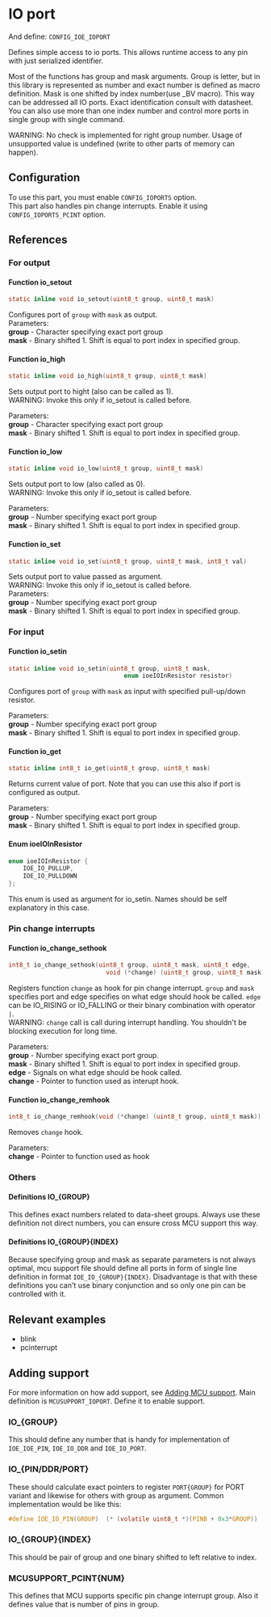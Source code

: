 IO port
=======
And define: `CONFIG_IOE_IOPORT`

Defines simple access to io ports. This allows runtime access to any pin with just
serialized identifier.

Most of the functions has group and mask arguments. Group is letter, but in this
library is represented as number and exact number is defined as macro definition.
Mask is one shifted by index number(use \_BV macro). This way can be
addressed all IO ports. Exact identification consult with datasheet. You can also
use more than one index number and control more ports in single group with single
command.

WARNING: No check is implemented for right group number. Usage of unsupported
value is undefined (write to other parts of memory can happen).

Configuration
-------------
To use this part, you must enable `CONFIG_IOPORTS` option.  
This part also handles pin change interrupts. Enable it using
`CONFIG_IOPORTS_PCINT` option.

References
----------
### For output
#### Function io_setout
```C
static inline void io_setout(uint8_t group, uint8_t mask)
```
Configures port of `group` with `mask` as output.  
Parameters:  
__group__ - Character specifying exact port group  
__mask__  - Binary shifted 1. Shift is equal to port index in specified group.  

#### Function io_high
```C
static inline void io_high(uint8_t group, uint8_t mask)
```
Sets output port to hight (also can be called as 1).  
WARNING: Invoke this only if io_setout is called before.

Parameters:  
__group__ - Character specifying exact port group  
__mask__  - Binary shifted 1. Shift is equal to port index in specified group.  

#### Function io_low
```C
static inline void io_low(uint8_t group, uint8_t mask)
```
Sets output port to low (also called as 0).  
WARNING: Invoke this only if io_setout is called before.

Parameters:  
__group__ - Number specifying exact port group  
__mask__  - Binary shifted 1. Shift is equal to port index in specified group.  

#### Function io_set
```C
static inline void io_set(uint8_t group, uint8_t mask, int8_t val)
```
Sets output port to value passed as argument.  
WARNING: Invoke this only if io_setout is called before.  
Parameters:  
__group__ - Number specifying exact port group  
__mask__  - Binary shifted 1. Shift is equal to port index in specified group.  

### For input
#### Function io_setin
```C
static inline void io_setin(uint8_t group, uint8_t mask,
                                enum ioeIOInResistor resistor)
```
Configures port of `group` with `mask` as input with specified pull-up/down
resistor.

Parameters:  
__group__ - Number specifying exact port group  
__mask__  - Binary shifted 1. Shift is equal to port index in specified group.  

#### Function io_get
```C
static inline int8_t io_get(uint8_t group, uint8_t mask)
```
Returns current value of port. Note that you can use this also if port is
configured as output.

Parameters:  
__group__ - Number specifying exact port group  
__mask__  - Binary shifted 1. Shift is equal to port index in specified group.  

#### Enum ioeIOInResistor
```C
enum ioeIOInResistor {
    IOE_IO_PULLUP,
    IOE_IO_PULLDOWN
};
```
This enum is used as argument for io_setin. Names should be self explanatory
in this case.

### Pin change interrupts
#### Function io_change_sethook
```C
int8_t io_change_sethook(uint8_t group, uint8_t mask, uint8_t edge,
                           void (*change) (uint8_t group, uint8_t mask))
```
Registers function `change` as hook for pin change interrupt. `group` and `mask`
specifies port and edge specifies on what edge should hook be called. `edge` can
be IO_RISING or IO_FALLING or their binary combination with operator
`|`.  
WARNING: `change` call is call during interrupt handling. You shouldn't be
blocking execution for long time.

Parameters:  
__group__  - Number specifying exact port group.  
__mask__   - Binary shifted 1. Shift is equal to port index in specified group.  
__edge__   - Signals on what edge should be hook called.  
__change__ - Pointer to function used as interupt hook.  

#### Function io_change_remhook
```C
int8_t io_change_remhook(void (*change) (uint8_t group, uint8_t mask))
```
Removes `change` hook.

Parameters:  
__change__ - Pointer to function used as hook

### Others
#### Definitions IO_{GROUP}
This defines exact numbers related to data-sheet groups. Always use these
definition not direct numbers, you can ensure cross MCU support this way.

#### Definitions IO_{GROUP}{INDEX}
Because specifying group and mask as separate parameters is not always optimal,
mcu support file should define all ports in form of single line definition in
format `IOE_IO_{GROUP}{INDEX}`. Disadvantage is that with these definitions you
can't use binary conjunction and so only one pin can be controlled with it.

Relevant examples
-----------------
* blink
* pcinterrupt

Adding support
--------------
For more information on how add support, see [Adding MCU support](/add_support.md).
Main definition is `MCUSUPPORT_IOPORT`. Define it to enable support.

### IO_{GROUP}
This should define any number that is handy for implementation of `IOE_IOE_PIN`,
`IOE_IO_DDR` and `IOE_IO_PORT`.

### IO_{PIN/DDR/PORT}
These should calculate exact pointers to register `PORT{GROUP}` for PORT variant
and likewise for others with group as argument. Common implementation would be
like this:
```C
#define IOE_IO_PIN(GROUP)  (* (volatile uint8_t *)(PINB + 0x3*GROUP))
```
### IO_{GROUP}{INDEX}
This should be pair of group and one binary shifted to left relative to index.

### MCUSUPPORT_PCINT{NUM}
This defines that MCU supports specific pin change interrupt group. Also it
defines value that is number of pins in group.
